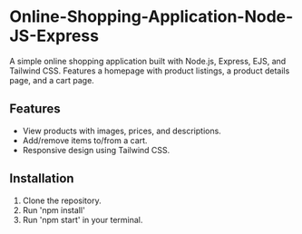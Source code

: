 # Online-Shopping-Application-Node-JS-Express

A simple online shopping application built with Node.js, Express, EJS, and Tailwind CSS. Features a homepage with product listings, a product details page, and a cart page.

## Features
- View products with images, prices, and descriptions.
- Add/remove items to/from a cart.
- Responsive design using Tailwind CSS.

## Installation
1. Clone the repository.
2. Run 'npm install'
3. Run 'npm start' in your terminal.
